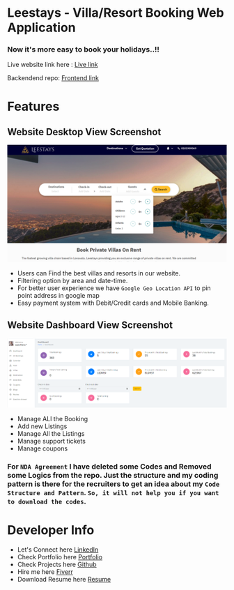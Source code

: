 # Leestays - Villa/Resort Booking Web Application

### Now it's more easy to book your holidays..!!

Live website link here : [Live link](https://leestays.com/)

Backendend repo: [Frontend link](https://github.com/Nafiz-Anam/villa-resort-booking-server)

# Features

## Website Desktop View Screenshot

![Website Screenshot](webportal.png)

-   Users can Find the best villas and resorts in our website.
-   Filtering option by area and date-time.
-   For better user experience we have `Google Geo Location API` to pin point address in google map
-   Easy payment system with Debit/Credit cards and Mobile Banking.

## Website Dashboard View Screenshot

![Website Dashboard Screenshot](dashboard.png)

-   Manage ALl the Booking
-   Add new Listings
-   Manage All the Listings
-   Manage support tickets
-   Manage coupons


### For `NDA Agreement` I have deleted some Codes and Removed some Logics from the repo. Just the structure and my coding pattern is there for the recruiters to get an idea about my `Code Structure and Pattern`. `So, it will not help you if you want to download the codes`. 

# Developer Info

- Let's Connect here [LinkedIn](https://www.linkedin.com/in/kazinafizanam)
- Check Portfolio here [Portfolio](https://nafizanam.com/)
- Check Projects here [Github](https://github.com/Nafiz-Anam)
- Hire me here [Fiverr](https://www.fiverr.com/anam_nafiz)
- Download Resume here [Resume](https://drive.google.com/file/d/1T3aiJem8izl5RWVxr_U1LGnyaDKdkbCN/view?usp=sharing)
